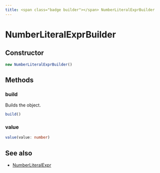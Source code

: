 ```yaml
---
title: <span class="badge builder"></span> NumberLiteralExprBuilder
---
```

# <span class="badge builder"></span> NumberLiteralExprBuilder

## Constructor

```typescript
new NumberLiteralExprBuilder()
```
## Methods

### <span class="badge object-method"></span> build

Builds the object.

```typescript
build()
```

### <span class="badge object-method"></span> value

```typescript
value(value: number)
```

## See also

 * <span class="badge object-type-interface"></span> [NumberLiteralExpr](./object-NumberLiteralExpr.md)

